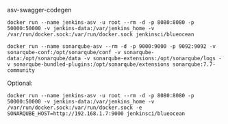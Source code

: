 asv-swagger-codegen

```docker run --name jenkins-asv -u root --rm -d -p 8080:8080 -p 50000:50000 -v jenkins-data:/var/jenkins_home -v /var/run/docker.sock:/var/run/docker.sock jenkinsci/blueocean```


```docker run --name sonarqube-asv --rm -d -p 9000:9000 -p 9092:9092 -v sonarqube-conf:/opt/sonarqube/conf -v sonarqube-data:/opt/sonarqube/data -v sonarqube-extensions:/opt/sonarqube/logs -v sonarqube-bundled-plugins:/opt/sonarqube/extensions sonarqube:7.7-community```



Optional:

`docker run --name jenkins-asv -u root --rm -d -p 8080:8080 -p 50000:50000 -v jenkins-data:/var/jenkins_home -v /var/run/docker.sock:/var/run/docker.sock -e SONARQUBE_HOST=http://192.168.1.7:9000 jenkinsci/blueocean`